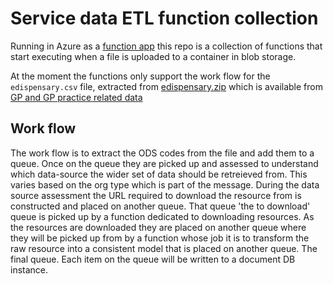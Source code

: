 # Service data ETL function collection

Running in Azure as a [function app](https://azure.microsoft.com/en-gb/services/functions/)
this repo is a collection of functions that start executing when a file is
uploaded to a container in blob storage.

At the moment the functions only support the work flow for the `edispensary.csv`
file, extracted from [edispensary.zip](https://digital.nhs.uk/media/390/edispensary/zip/edispensary)
which is available from [GP and GP practice related data](https://digital.nhs.uk/organisation-data-service/data-downloads/gp-data)

## Work flow

The work flow is to extract the ODS codes from the file and add them to a queue.
Once on the queue they are picked up and assessed to understand which data-source
the wider set of data should be retreieved from. This varies based on the org type
which is part of the message.
During the data source assessment the URL required to download the resource
from is constructed and placed on another queue. That queue 'the to download'
queue is picked up by a function dedicated to downloading resources.
As the resources are downloaded they are placed on another queue where they will
be picked up from by a function whose job it is to transform the raw resource
into a consistent model that is placed on another queue.
The final queue. Each item on the queue will be written to a document DB instance.

